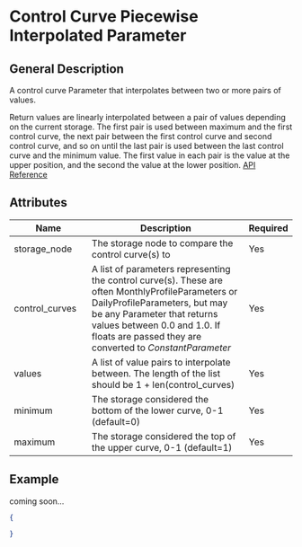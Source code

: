 # Control Curve Piecewise Interpolated Parameter

## General Description

A control curve Parameter that interpolates between two or more pairs of values.

Return values are linearly interpolated between a pair of values depending on the current storage. The first pair is used between maximum and the first control curve, the next pair between the first control curve and second control curve, and so on until the last pair is used between the last control curve and the minimum value. The first value in each pair is the value at the upper position, and the second the value at the lower position. [API Reference](https://pywr.github.io/pywr-docs/master/api/generated/pywr.parameters.control\_curves.ControlCurvePiecewiseInterpolatedParameter.html)

## Attributes

<table><thead><tr><th width="158">Name</th><th width="473">Description</th><th>Required</th></tr></thead><tbody><tr><td>storage_node</td><td>The storage node to compare the control curve(s) to</td><td>Yes</td></tr><tr><td>control_curves</td><td>A list of parameters representing the control curve(s). These are often MonthlyProfileParameters or DailyProfileParameters, but may be any Parameter that returns values between 0.0 and 1.0. If floats are passed they are converted to <em>ConstantParameter</em></td><td>Yes</td></tr><tr><td>values</td><td>A list of value pairs to interpolate between. The length of the list should be 1 + len(control_curves)</td><td>Yes</td></tr><tr><td>minimum</td><td>The storage considered the bottom of the lower curve, 0-1 (default=0)</td><td>Yes</td></tr><tr><td>maximum</td><td>The storage considered the top of the upper curve, 0-1 (default=1)</td><td>Yes</td></tr></tbody></table>

## Example

coming soon...

```json
{

}
```
